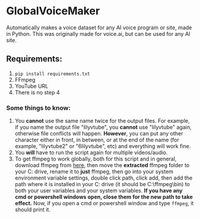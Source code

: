 # GlobalVoiceMaker
Automatically makes a voice dataset for any AI voice program or site, made in Python. This was originally made for voice.ai, but can be used for any AI site.

## Requirements:
1. `pip install requirements.txt`
2. FFmpeg
3. YouTube URL
4. There is no step 4

### Some things to know:
1. You **cannot** use the same name twice for the output files. For example, if you name the output file "lilyvtube", you **cannot** use "lilyvtube" again, otherwise file conflicts will happen. **However**, you can put any other character either in front, in between, or at the end of the name (for example, "lilyvtube2" or "6lilyvtube", etc) and everything will work fine.
2. You **will** have to run the script again for multiple videos/audio.
3. To get ffmpeg to work globally, both for this script and in general, download ffmpeg from [here](https://github.com/BtbN/FFmpeg-Builds/releases/download/latest/ffmpeg-master-latest-win64-gpl-shared.zip), then move the **extracted** ffmpeg folder to your C: drive, rename it to **just** ffmpeg, then go into your system environment variable settings, double click path, click add, then add the path where it is installed in your C: drive (it should be C:\ffmpeg\bin) to both your user variables and your system variables. **If you have any cmd or powershell windows open, close them for the new path to take effect.** Now, if you open a cmd or powershell window and type `ffmpeg`, it should print it.
